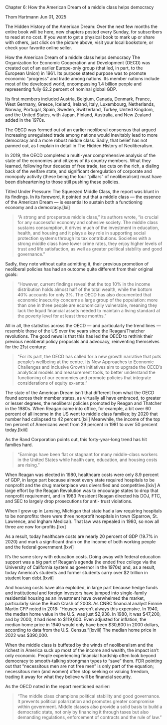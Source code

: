 <!--~~~~~~~~~~~~~~~~~~~~~~~~~~~~~~~~~~~~~~~~~~~~~~~~~~~~~~~~~~~~~~~~~~~~~~~~~~~~~~~~~~~~~~~~~~~~-->
Chapter 6: How the American Dream of a middle class helps democracy
<!--~~~~~~~~~~~~~~~~~~~~~~~~~~~~~~~~~~~~~~~~~~~~~~~~~~~~~~~~~~~~~~~~~~~~~~~~~~~~~~~~~~~~~~~~~~~~-->
Thom Hartmann
Jun 01, 2025

The Hidden History of the American Dream: Over the next few months the entire book 
will be here, new chapters posted every Sunday, for subscribers to read at no cost. 
If you want to get a physical book to mark up or share with others, just click on 
the picture above, visit your local bookstore, or check your favorite online seller.

How the American Dream of a middle class helps democracy
The Organization for Economic Cooperation and Development (OECD) was created out of an 
earlier Europe-only group (that led, in part, to the European Union) in 1961. Its purpose 
stated purpose was to promote economic “progress” and trade among nations. Its member 
nations include most of the developed world, encompassing 1.4 billion people and 
representing fully 62.2 percent of nominal global GDP.

Its first members included Austria, Belgium, Canada, Denmark, France, West Germany, 
Greece, Iceland, Ireland, Italy, Luxembourg, Netherlands, Norway, Portugal, Spain, 
Sweden, Switzerland, Turkey, United Kingdom, and the United States, with Japan, 
Finland, Australia, and New Zealand added in the 1970s.

The OECD was formed out of an earlier neoliberal consensus that argued increasing 
unregulated trade among nations would inevitably lead to more democracy and a more 
robust middle class. Sadly, that belief has not panned out, as I explain in detail 
in The Hidden History of Neoliberalism.

In 2019, the OECD completed a multi-year comprehensive analysis of the state of the 
economies and citizens of its country members. What they learned, following four decades 
of free trade, tax cuts on the rich, a dialing back of the welfare state, and 
significant deregulation of corporate and monopoly activity (these being the four 
“pillars” of neoliberalism) must have been disheartening to those still pushing these 
policies.

Titled Under Pressure: The Squeezed Middle Class, the report was blunt in its findings. 
In its foreword, it pointed out that a middle class — the essence of the American Dream 
— is essential to sustain both a functioning economy and a democracy.[lxi]
<blockquote>
“A strong and prosperous middle class,” its authors wrote, “is crucial for any successful 
economy and cohesive society. The middle class sustains consumption, it drives much of 
the investment in education, health, and housing and it plays a key role in supporting 
social protection systems through its tax contributions. Societies with a strong middle 
class have lower crime rates, they enjoy higher levels of trust and life satisfaction, 
as well as greater political stability and good governance.”
</blockquote>

Sadly, they note without quite admitting it, their previous promotion of neoliberal 
policies has had an outcome quite different from their original goals:

<blockquote>
 “However, current findings reveal that the top 10% in the income distribution holds 
 almost half of the total wealth, while the bottom 40% accounts for only 3%. The OECD 
 has also documented that economic insecurity concerns a large group of the population: 
 more than one in three people are economically vulnerable, meaning they lack the liquid 
 financial assets needed to maintain a living standard at the poverty level for at least 
 three months.”
</blockquote>

All in all, the statistics across the OECD — and particularly the trend lines — resemble 
those of the US over the years since the Reagan/Thatcher revolutions. The good news is 
that this has led the OECD to rethink their previous neoliberal policy proposals and 
advocacy, reinventing themselves for the 21st century:

<blockquote>
“For its part, the OECD has called for a new growth narrative that puts people’s 
wellbeing at the centre. Its New Approaches to Economic Challenges and Inclusive 
Growth initiatives aim to upgrade the OECD’s analytical models and measurement 
tools, to better understand the functioning of our economies and promote policies 
that integrate considerations of equity ex-ante.”
</blockquote>

The state of the American Dream isn’t that different from what the OECD found across 
their member states, as virtually all have embraced, to greater or lesser degrees, the 
neoliberal policies promoted by Reagan and Thatcher in the 1980s. When Reagan came into 
office, for example, a bit over 60 percent of all income in the US went to middle class 
families; by 2020 that number had collapsed to 42 percent.[lxii] Meanwhile, the income 
of the top ten percent of Americans went from 29 percent in 1981 to over 50 percent 
today.[lxiii]

As the Rand Corporation points out, this forty-year-long trend has hit families hard.

<blockquote>
“Earnings have been flat or stagnant for many middle-class workers in the United States 
while health care, education, and housing costs are rising.”
</blockquote>

When Reagan was elected in 1980, healthcare costs were only 8.9 percent of GDP, in large 
part because almost every state required hospitals to be nonprofit and the drug 
marketplace was diversified and competitive.[lxiv] A large effort by the Reagan 
Revolution was to encourage states to drop that nonprofit requirement, and in 1983 
President Reagan directed his DOJ, FTC, and SEC to largely drop prosecutions for anti-
trust violations.

When I grew up in Lansing, Michigan that state had a law requiring hospitals to be 
nonprofits: there were three nonprofit hospitals in town (Sparrow, St. Lawrence, and 
Ingham Medical). That law was repealed in 1980, so now all three are now for-profits.[lxv]

As a result, today healthcare costs are nearly 20 percent of GDP (19.7% in 2020) and 
mark a significant drain on the income of both working people and the federal 
government.[lxvi]

It’s the same story with education costs. Doing away with federal education support was 
a big part of Reagan’s agenda (he ended free college via the University of California 
system as governor in the 1970s) and, as a result, today America’s students and former 
students carry over $2 trillion in student loan debt.[lxvii]

And housing costs have also exploded, in large part because hedge funds and institutional 
and foreign investors have jumped into single-family residential housing as an investment 
have overwhelmed the market, particularly since the Bush Crash of 2008. As CNBC financial 
analyst Emmie Martin CFP noted in 2018: “Houses weren’t always this expensive. In 1940, 
the median home value in the U.S. was just $2,938. In 1980, it was $47,200, and by 2000, 
it had risen to $119,600. Even adjusted for inflation, the median home price in 1940 
would only have been $30,600 in 2000 dollars, according to data from the U.S. 
Census.”[lxviii] The median home price in 2022 was $390,000.

When the middle class is buffeted by the winds of neoliberalism and the richest in 
America suck up most of the income and wealth, the impact isn’t only economic. People 
experiencing financial hardship often look beyond democracy to smooth-talking strongman 
types to “save” them. FDR pointing out that “necessitous men are not free men” is only 
part of the equation; necessitous men (and women) often stop seeking or valuing freedom, 
trading it away for what they believe will be financial security.

As the OECD noted in the report mentioned earlier:
<blockquote>
“The middle class champions political stability and good governance. It prevents 
political polarization and promotes greater compromise within government. Middle 
classes also provide a solid basis to build a democratic state, not only by financing 
it through taxes but also demanding regulations, enforcement of contracts and the rule 
of law.”
</blockquote>
